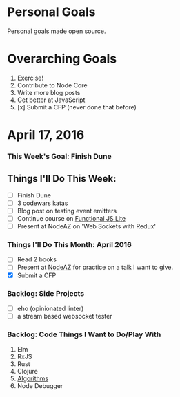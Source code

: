 Personal Goals
==============

Personal goals made open source.

# Overarching Goals
1. Exercise!
2. Contribute to Node Core
3. Write more blog posts
4. Get better at JavaScript
5. [x] Submit a CFP (never done that before)

# April 17, 2016

### This Week's Goal: Finish Dune

## Things I'll Do This Week:
- [ ] Finish Dune
- [ ] 3 codewars katas
- [ ] Blog post on testing event emitters
- [ ] Continue course on [Functional JS Lite](https://frontendmasters.com/courses/functional-js-lite/#v=mpx9vosfmi&p=0.3056)
- [ ] Present at NodeAZ on 'Web Sockets with Redux'

### Things I'll Do This Month: April 2016
- [ ] Read 2 books
- [ ] Present at [NodeAZ](http://www.meetup.com/NodeAZ/) for practice on a talk I want to give.
- [x] Submit a CFP

### Backlog: Side Projects
- [ ] eho (opinionated linter)
- [ ] a stream based websocket tester

### Backlog: Code Things I Want to Do/Play With
1. Elm
2. RxJS
3. Rust
4. Clojure
5. [Algorithms](https://www.coursera.org/learn/algorithmic-toolbox/)
6. Node Debugger
